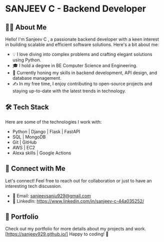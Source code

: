 # SANJEEV C - Backend Developer

## 👨‍💻 About Me
Hello! I'm Sanjeev C , a passionate backend developer with a keen interest in building scalable and efficient software solutions. Here's a bit about me:

- 💡 I love diving into complex problems and crafting elegant solutions using Python.
- 🎓 I hold a degree in BE Computer Science and Engineering.
- 🌱 Currently honing my skills in backend development, API design, and database management.
- ✍️ In my free time, I enjoy contributing to open-source projects and staying up-to-date with the latest trends in technology.

## 🛠 Tech Stack
Here are some of the technologies I work with:

- Python | Django | Flask | FastAPI
- SQL | MongoDB
- Git | GitHub
- AWS | EC2
- Alexa skills | Google Actions

## 🤝 Connect with Me
Let's connect! Feel free to reach out for collaboration or just to have an interesting tech discussion.

- 📧 Email: sanjeevsanju929@gmail.com
- 💼 LinkedIn: https://www.linkedin.com/in/sanjeev-c-44a035252/

## 📄 Portfolio
Check out my portfolio for more details about my projects and work. [https://sanjeev929.github.io/]
Happy to coding! 🚀

